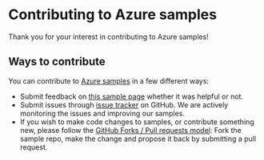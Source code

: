 # Contributing to Azure samples

Thank you for your interest in contributing to Azure samples!

## Ways to contribute

You can contribute to [Azure samples](https://github.com/Azure-Samples/compute-dotnet-create-virtual-machines-across-regions-in-parallel) in a few different ways:

- Submit feedback on [this sample page](https://azure.microsoft.com/documentation/samples/compute-dotnet-create-virtual-machines-across-regions-in-parallel/) whether it was helpful or not.  
- Submit issues through [issue tracker](https://github.com/Azure-Samples/compute-dotnet-create-virtual-machines-across-regions-in-parallel/issues) on GitHub. We are actively monitoring the issues and improving our samples.
- If you wish to make code changes to samples, or contribute something new, please follow the [GitHub Forks / Pull requests model](https://help.github.com/articles/fork-a-repo/): Fork the sample repo, make the change and propose it back by submitting a pull request.